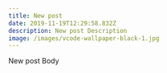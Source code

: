 ```yaml
---
title: New post
date: 2019-11-19T12:29:58.832Z
description: New post Description
image: /images/vcode-wallpaper-black-1.jpg
---
```

New post Body
